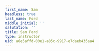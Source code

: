 ```yaml
---
first_name: Sam
headless: true
last_name: Ford
middle_initial: ''
salutation: ''
title: Sam Ford
type: instructor
uid: a6e5affd-00e1-a85c-9917-e7daeb435aa4
---
```


